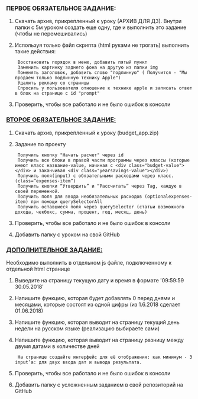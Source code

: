 ### ПЕРВОЕ ОБЯЗАТЕЛЬНОЕ ЗАДАНИЕ: ###

1) Скачать архив, прикрепленный к уроку (АРХИВ ДЛЯ ДЗ). Внутри папки с 5м уроком создать еще одну, где и выполнить это задание (чтобы не перемешивались)

2) Используя только файл скрипта (html руками не трогать) выполнить такие действия:

        Восстановить порядок в меню, добавить пятый пункт
        Заменить картинку заднего фона на другую из папки img
        Поменять заголовок, добавить слово "подлинную" ( Получится - "Мы продаем только подлинную технику Apple")
        Удалить рекламу со страницы
        Спросить у пользователя отношение к технике apple и записать ответ в блок на странице с id "prompt"

3) Проверить, чтобы все работало и не было ошибок в консоли

### [ВТОРОЕ ОБЯЗАТЕЛЬНОЕ ЗАДАНИЕ:](L5_2-budget) ###

1) Скачать архив, прикрепленный к уроку (budget_app.zip)

2) Задание по проекту

        Получить кнопку "Начать расчет" через id
        Получить все блоки в правой части программы через классы (которые имеют класс название-value, начиная с <div class="budget-value"></div> и заканчивая <div class="yearsavings-value"></div>)
        Получить поля(input) c обязательными расходами через класс. (class=”expenses-item”)
        Получить кнопки “Утвердить” и “Рассчитать” через Tag, каждую в своей переменной. 
        Получить поля для ввода необязательных расходов (optionalexpenses-item) при помощи querySelectorAll
        Получить оставшиеся поля через querySelector (статьи возможного дохода, чекбокс, сумма, процент, год, месяц, день)

3) Проверить, чтобы все работало и не было ошибок в консоли

4) Добавить папку с уроком на свой GitHub

### [ДОПОЛНИТЕЛЬНОЕ ЗАДАНИЕ:](L5-additional) ###

Необходимо выполнить в отдельном js файле, подключенному к отдельной html странице

1) Выведите на страницу текущую дату и время в формате '09:59:59 30.05.2018'

2) Напишите функцию, которая будет добавлять 0 перед днями и месяцами, которые состоят из одной цифры (из 1.6.2018 сделает 01.06.2018)

3) Напишите функцию, которая выводит на страницу текущий день недели на русском языке (реализацию выбираете сами)

4) Напишите функцию, которая выводит на страницу разницу между двумя датами в количестве дней

        На странице создайте интерфейс для её отображения: как минимум - 3 input’a: для двух ввода дат и вывода результата.

5) Проверить, чтобы все работало и не было ошибок в консоли

6) Добавить папку с усложненным заданием в свой репозиторий на GitHub
